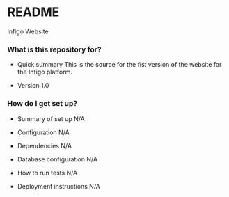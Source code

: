 # README #

Infigo Website

### What is this repository for? ###

* Quick summary
This is the source for the fist version of the website for the Infigo platform.

* Version
1.0


### How do I get set up? ###

* Summary of set up
N/A

* Configuration
N/A

* Dependencies
N/A

* Database configuration
N/A

* How to run tests
N/A

* Deployment instructions
N/A
